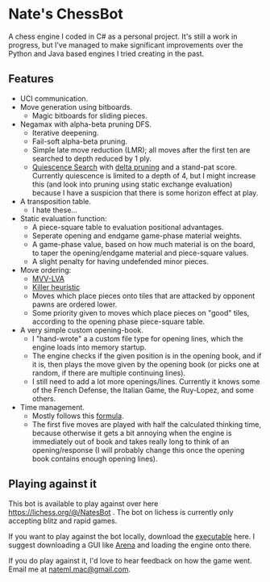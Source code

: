 # Nate's ChessBot

A chess engine I coded in C# as a personal project.
It's still a work in progress, but I've managed to make significant improvements over the Python and Java based engines I tried creating in the past.

## Features

- UCI communication.
- Move generation using bitboards.
    - Magic bitboards for sliding pieces.
- Negamax with alpha-beta pruning DFS.
    - Iterative deepening.
    - Fail-soft alpha-beta pruning.
    - Simple late move reduction (LMR); all moves after the first ten are searched to depth reduced by 1 ply.
    - [Quiescence Search](https://www.chessprogramming.org/Quiescence_Search) with [delta pruning](https://www.chessprogramming.org/Delta_Pruning) and a stand-pat score. Currently quiescence is limited to a depth of 4, but I might increase this (and look into pruning using static exchange evaluation) because I have a suspicion that there is some horizon effect at play.
- A transposition table.
    - I hate these...
- Static evaluation function:
    - A piece-square table to evaluation positional advantages.
    - Seperate opening and endgame game-phase material weights.
    - A game-phase value, based on how much material is on the board, to taper the opening/endgame material and piece-square values.
    - A slight penalty for having undefended minor pieces.
- Move ordering:
    - [MVV-LVA](https://www.chessprogramming.org/MVV-LVA)
    - [Killer heuristic](https://www.chessprogramming.org/Killer_Heuristic)
    - Moves which place pieces onto tiles that are attacked by opponent pawns are ordered lower.
    - Some priority given to moves which place pieces on "good" tiles, according to the opening phase piece-square table.
- A very simple custom opening-book.
    - I "hand-wrote" a a custom file type for opening lines, which the engine loads into memory startup.
    - The engine checks if the given position is in the opening book, and if it is, then plays the move given by the opening book (or picks one at random, if there are multiple continuing lines).
    - I still need to add a lot more openings/lines. Currently it knows some of the French Defense, the Italian Game, the Ruy-Lopez, and some others.
- Time management.
    - Mostly follows this [formula](https://www.chessprogramming.org/Time_Management#Extra_Time).
    - The first five moves are played with half the calculated thinking time, because otherwise it gets a bit annoying when the engine is immediately out of book and takes really long to think of an opening/response (I will probably change this once the opening book contains enough opening lines).

## Playing against it

This bot is available to play against over here https://lichess.org/@/NatesBot .
The bot on lichess is currently only accepting blitz and rapid games.

If you want to play against the bot locally, download the [executable](https://github.com/Nateml/ChessBot/releases) here. I suggest downloading a GUI like [Arena](http://www.playwitharena.de) and loading the engine onto there.

If you do play against it, I'd love to hear feedback on how the game went. Email me at nateml.mac@gmail.com.
